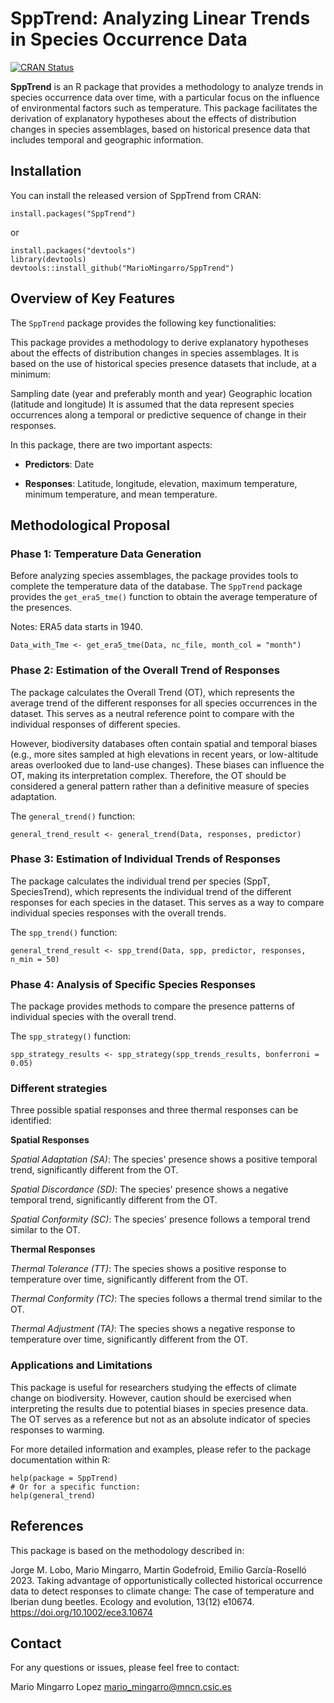 # SppTrend: Analyzing Linear Trends in Species Occurrence Data

[![CRAN Status](https://www.r-pkg.org/badges/version/SppTrend)](https://cran.r-project.org/package=SppTrend)

**SppTrend** is an R package that provides a methodology to analyze trends in species occurrence data over time, with a particular focus on the influence of environmental factors such as temperature. This package facilitates the derivation of explanatory hypotheses about the effects of distribution changes in species assemblages, based on historical presence data that includes temporal and geographic information.

## Installation

You can install the released version of SppTrend from CRAN:

```{r}
install.packages("SppTrend")
```
or
```{r}
install.packages("devtools")
library(devtools)
devtools::install_github("MarioMingarro/SppTrend")
```

## Overview of Key Features
The `SppTrend` package provides the following key functionalities:

This package provides a methodology to derive explanatory hypotheses about the effects of distribution changes in species assemblages. It is based on the use of historical species presence datasets that include, at a minimum:

Sampling date (year and preferably month and year)
Geographic location (latitude and longitude)
It is assumed that the data represent species occurrences along a temporal or predictive sequence of change in their responses.

In this package, there are two important aspects:

  - **Predictors**: Date

  - **Responses**: Latitude, longitude, elevation, maximum temperature, minimum temperature, and mean temperature.

## Methodological Proposal

### Phase 1: Temperature Data Generation

Before analyzing species assemblages, the package provides tools to complete the temperature data of the database. The `SppTrend` package provides the `get_era5_tme()` function to obtain the average temperature of the presences.

Notes: ERA5 data starts in 1940.

```{r}
Data_with_Tme <- get_era5_tme(Data, nc_file, month_col = "month")
```

### Phase 2: Estimation of the Overall Trend of Responses

The package calculates the Overall Trend (OT), which represents the average trend of the different responses for all species occurrences in the dataset. This serves as a neutral reference point to compare with the individual responses of different species.

However, biodiversity databases often contain spatial and temporal biases (e.g., more sites sampled at high elevations in recent years, or low-altitude areas overlooked due to land-use changes). These biases can influence the OT, making its interpretation complex. Therefore, the OT should be considered a general pattern rather than a definitive measure of species adaptation.

The `general_trend()` function:
```{r}
general_trend_result <- general_trend(Data, responses, predictor)
```

### Phase 3: Estimation of Individual Trends of Responses

The package calculates the individual trend per species (SppT, SpeciesTrend), which represents the individual trend of the different responses for each species in the dataset. This serves as a way to compare individual species responses with the overall trends.

The `spp_trend()` function:
```{r}
general_trend_result <- spp_trend(Data, spp, predictor, responses, n_min = 50)
```
### Phase 4: Analysis of Specific Species Responses

The package provides methods to compare the presence patterns of individual species with the overall trend.

The `spp_strategy()` function:
```{r}
spp_strategy_results <- spp_strategy(spp_trends_results, bonferroni = 0.05)
```
### Different strategies

Three possible spatial responses and three thermal responses can be identified:

**Spatial Responses**

*Spatial Adaptation (SA)*: The species' presence shows a positive temporal trend, significantly different from the OT.

*Spatial Discordance (SD)*: The species' presence shows a negative temporal trend, significantly different from the OT.

*Spatial Conformity (SC)*: The species' presence follows a temporal trend similar to the OT.

**Thermal Responses**

*Thermal Tolerance (TT)*: The species shows a positive response to temperature over time, significantly different from the OT.

*Thermal Conformity (TC)*: The species follows a thermal trend similar to the OT. 

*Thermal Adjustment (TA)*: The species shows a negative response to temperature over time, significantly different from the OT. 

### Applications and Limitations
This package is useful for researchers studying the effects of climate change on biodiversity. However, caution should be exercised when interpreting the results due to potential biases in species presence data. The OT serves as a reference but not as an absolute indicator of species responses to warming.

For more detailed information and examples, please refer to the package documentation within R:

```{r}
help(package = SppTrend)
# Or for a specific function:
help(general_trend)
```
## References
This package is based on the methodology described in:

Jorge M. Lobo, Mario Mingarro, Martin Godefroid, Emilio García-Roselló 2023. Taking advantage of opportunistically collected historical occurrence data to detect responses to climate change: The case of temperature and Iberian dung beetles. Ecology and evolution, 13(12) e10674. https://doi.org/10.1002/ece3.10674 

## Contact
For any questions or issues, please feel free to contact:

Mario Mingarro Lopez
mario_mingarro@mncn.csic.es
